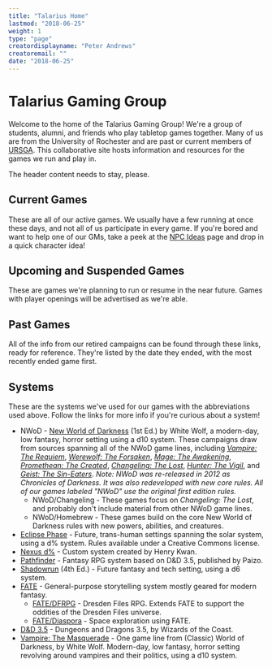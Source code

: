 ```yaml
---
title: "Talarius Home"
lastmod: "2018-06-25"
weight: 1
type: "page"
creatordisplayname: "Peter Andrews"
creatoremail: ""
date: "2018-06-25"
---
```


# Talarius Gaming Group

Welcome to the home of the Talarius Gaming Group! We're a group of students, alumni, and friends who play tabletop games together. Many of us are from the University of Rochester and are past or current members of [URSGA](http://ursga.org/). This collaborative site hosts information and resources for the games we run and play in.

The header content needs to stay, please.

## Current Games

These are all of our active games. We usually have a few running at once these days, and not all of us participate in every game. If you're bored and want to help one of our GMs, take a peek at the [NPC Ideas](#) page and drop in a quick character idea!

## Upcoming and Suspended Games

These are games we're planning to run or resume in the near future. Games with player openings will be advertised as we're able.

## Past Games

All of the info from our retired campaigns can be found through these links, ready for reference. They're listed by the date they ended, with the most recently ended game first.

## Systems

These are the systems we've used for our games with the abbreviations used above. Follow the links for more info if you're curious about a system!

* NWoD - [New World of Darkness](http://theonyxpath.com/category/worlds/chroniclesofdarkness/) (1st Ed.) by White Wolf, a modern-day, low fantasy, horror setting using a d10 system. These campaigns draw from sources spanning all of the NWoD game lines, including _[Vampire: The Requiem](http://theonyxpath.com/category/worlds/chroniclesofdarkness/vampiretherequiem/)_, _[Werewolf: The Forsaken](http://theonyxpath.com/category/worlds/chroniclesofdarkness/werewolftheforsaken/)_, _[Mage: The Awakening](http://theonyxpath.com/category/worlds/chroniclesofdarkness/magetheawakening/)_, _[Promethean: The Created](http://theonyxpath.com/category/worlds/chroniclesofdarkness/prometheanthecreated/)_, _[Changeling: The Lost](http://theonyxpath.com/category/worlds/chroniclesofdarkness/changelingthelost/)_, _[Hunter: The Vigil](http://theonyxpath.com/category/worlds/chroniclesofdarkness/hunterthevigil/)_, and _[Geist: The Sin-Eaters](http://theonyxpath.com/category/worlds/chroniclesofdarkness/geistthesineaters/)_. _Note: NWoD was re-released in 2012 as Chronicles of Darkness. It was also redeveloped with new core rules. All of our games labeled "NWoD" use the original first edition rules._
  * NWoD/Changeling - These games focus on _Changeling: The Lost_, and probably don't include material from other NWoD game lines.
  * NWoD/Homebrew - These games build on the core New World of Darkness rules with new powers, abilities, and creatures.
* [Eclipse Phase](http://www.eclipsephase.com/) - Future, trans-human settings spanning the solar system, using a d% system. Rules available under a Creative Commons license.
* [Nexus d%](#) - Custom system created by Henry Kwan.
* [Pathfinder](http://paizo.com/pathfinder) - Fantasy RPG system based on D&D 3.5, published by Paizo.
* [Shadowrun](http://www.shadowrun.com/shadowrun-tabletop/) (4th Ed.) - Future fantasy and tech setting, using a d6 system.
* [FATE](https://www.evilhat.com/home/fate-core/) - General-purpose storytelling system mostly geared for modern fantasy.
  * [FATE/DFRPG](https://www.evilhat.com/home/dresden-files-rpg/) - Dresden Files RPG. Extends FATE to support the oddities of the Dresden Files universe.
  * [FATE/Diaspora](http://www.vsca.ca/Diaspora/diaspora-srd.html) - Space exploration using FATE.
* [D&D 3.5](http://www.d20srd.org/) - Dungeons and Dragons 3.5, by Wizards of the Coast.
* [Vampire: The Masquerade](http://theonyxpath.com/category/worlds/classicworldofdarkness/vampirethemasquerade/) - One game line from (Classic) World of Darkness, by White Wolf. Modern-day, low fantasy, horror setting revolving around vampires and their politics, using a d10 system.
